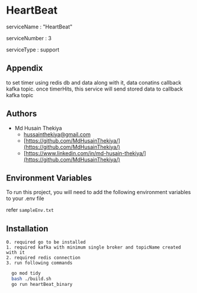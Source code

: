 
# HeartBeat

serviceName : "HeartBeat"

serviceNumber : 3

serviceType : support


## Appendix
to set timer using redis db and data along with it, data conatins callback kafka topic. once timerHits, this service will send stored data to callback kafka topic


## Authors

- Md Husain Thekiya
    - [hussainthekiya@gmail.com](mailto:hussainthekiya@gmail.com)
    - [https://github.com/MdHusainThekiya/](https://github.com/MdHusainThekiya/)
    - [https://www.linkedin.com/in/md-husain-thekiya/](https://github.com/MdHusainThekiya/)


## Environment Variables

To run this project, you will need to add the following environment variables to your .env file

refer `sampleEnv.txt`


## Installation

    0. required go to be installed
    1. required kafka with minimum single broker and topicName created with it
    2. required redis connection
    3. run following commands

```bash
  go mod tidy
  bash ./build.sh
  go run heartBeat_binary
```